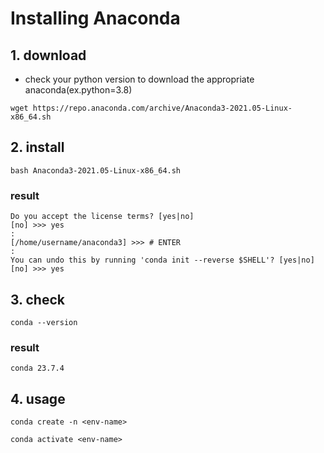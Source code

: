 # Installing Anaconda

## 1. download
- check your python version to download the appropriate anaconda(ex.python=3.8)

```shell
wget https://repo.anaconda.com/archive/Anaconda3-2021.05-Linux-x86_64.sh
```

## 2. install
```shell
bash Anaconda3-2021.05-Linux-x86_64.sh
```

### result
```shell
Do you accept the license terms? [yes|no]
[no] >>> yes
:
[/home/username/anaconda3] >>> # ENTER
:
You can undo this by running 'conda init --reverse $SHELL'? [yes|no]
[no] >>> yes
```

## 3. check
```shell
conda --version
```

### result
```shell
conda 23.7.4
```

## 4. usage
```shell
conda create -n <env-name>
```

```shell
conda activate <env-name>
```

